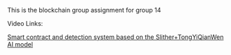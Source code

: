 This is the blockchain group assignment for group 14



Video Links:

[Smart contract and detection system based on the Slither+TongYiQianWen AI model](https://www.youtube.com/watch?v=8C-SEQwBx2k)